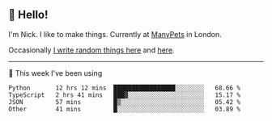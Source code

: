 ## 👋 Hello! 

I'm Nick. I like to make things. Currently at [ManyPets](https://manypets.com) in London.

Occasionally [I write random things here](https://nicksnell.com) and [here](https://twitter.com/nicksnell).

-------

🚀 This week I've been using

<!--START_SECTION:waka-->

```text
Python       12 hrs 12 mins  █████████████████░░░░░░░░   68.66 %
TypeScript   2 hrs 41 mins   ███▓░░░░░░░░░░░░░░░░░░░░░   15.17 %
JSON         57 mins         █▒░░░░░░░░░░░░░░░░░░░░░░░   05.42 %
Other        41 mins         █░░░░░░░░░░░░░░░░░░░░░░░░   03.89 %
```

<!--END_SECTION:waka-->
